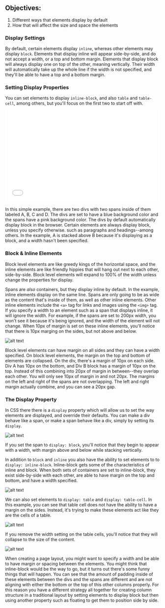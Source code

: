 ## Objectives:

1. Different ways that elements display by default
2. How that will affect the size and space the elements 

### Display Settings
By default, certain elements display `inline`, whereas other elements may display `block`. Elements that display inline will appear side-by-side, and do not accept a width, or a top and bottom margin. Elements that display block will always display one on top of the other, meaning vertically. Their width will automatically take up the whole line if the width is not specified, and they'll be able to have a top and a bottom margin.

### Setting Display Properties
You can set elements to display `inline-block`, and also `table` and `table-cell`, among others, but you'll focus on the first two to start off with. 

<iframe width="100%" height="300" src="//jsfiddle.net/flatiron_school/352A6/1/embedded/html,css,result/" allowpaymentrequest allowfullscreen="allowfullscreen" frameborder="0"></iframe>

In this simple example, there are two divs with two spans inside of them labeled A, B, C and D. The divs are set to have a blue background color and the spans have a pink background color. The divs by default automatically display block in the browser. Certain elements are
always display block, unless you specify otherwise. such as paragraphs and headings--among others. In the example, A is stacked above B because it's displaying as a block, and a width hasn't been specified. 

### Block & Inline Elements
Block level elements are like greedy kings of the horizontal
space, and the inline elements are like friendly hippies that will hang out next to each other, side-by-side. Block level elements will expand to 100% of the width unless change the properties for display. 

Spans are *also* containers, but they display inline by default. In the example, inline elements display on the same line. Spans are only going to be as wide as the content that's inside of them, as well as other inline elements. Other inline elements include the `<a>` tag for links and images using the `<img>` tag. If you specify a width to an element such as a span that displays inline, it will ignore the width. For example, if the spans are set to 200px width, you won't see it because it's being ignored, and the width of the element will not change. When 10px of margin is set on these inline elements, you'll notice that there is 10px marging on the sides, but not above and below. 

![alt text](https://curriculum-content.s3.amazonaws.com/fewds-css/display/default.png "default display")

Block level elements can have margin on all sides and they can have a width specified. On block level elements, the margin on the top and bottom of elements are collapsed. On the div, there's a margin of 10px on each side. Div A has 10px on the bottom, and Div B
block has a margin of 10px on the top. Instead of this combining into 20px of margin in between--they overlap each other. You will only see 10px of margin in and not 20px. The margins on the left and right of the spans are not overlapping. The left and right margin actually combine, and you can see a 20px gap. 

### The Display Property
In CSS there there is a `display` property which will allow us to set the way elements are displayed, and override their defaults. You can make a div behave like a span, or make a span behave like a div, simply by setting its `display`. 

![alt text](https://curriculum-content.s3.amazonaws.com/fewds-css/display/block.png "display: block")

If you set the span to `display: block`, you'll notice that they begin to appear with a width, with margin above and
below while stacking vertically.

In addition to `block` and `inline` you also have the
ability to set elements to to `display: inline-block`. Inline-block gets some of the characteristics of inline and block. When both sets of containers are set to inline-block, they exist side-by-side with each other, are able to have margin on the top and bottom, and have a width specified. 

![alt text](https://curriculum-content.s3.amazonaws.com/fewds-css/display/table-cell.png "display: table-cell")

We can also set elements to `display: table` and `display: table-cell`. In this example, you can see that table cell does not have the ability to have a margin on the sides. Instead, it's trying to make these elements act like they are the cells of a table. 

![alt text](https://curriculum-content.s3.amazonaws.com/fewds-css/display/table-cell-no-width.png "display: table-cell")

If you remove the width setting on the table cells, you'll notice that they will collapse to the size of the content. 

![alt text](https://curriculum-content.s3.amazonaws.com/fewds-css/display/inline-block.png "display: inline-block")

When creating a page layout, you might want to specify a width and be able to have margin or spacing between the elements. You might think that inline-block would be the way to go, but it turns out there's some funny things that will happen. You can see that the amount of padding inside of these elements between the divs and the spans are different and are not aligning with either the bottom or the top of this other columns properly. For this reason you have a different strategy all together for creating column structure in a traditional layout by setting elements to display block but then using another property such as floating to get them to position side by side.
